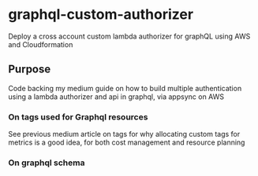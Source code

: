 # graphql-custom-authorizer
Deploy a cross account custom lambda authorizer for graphQL using AWS and Cloudformation

## Purpose

Code backing my medium guide on how to build multiple authentication using a lambda authorizer and api in graphql, via appsync on AWS

### On tags used for Graphql resources

See previous medium article on tags for why allocating custom tags for metrics is a good idea, for both cost management and resource planning

### On graphql schema